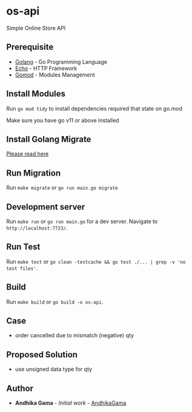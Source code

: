# os-api

Simple Online Store API

## Prerequisite

* [Golang](https://golang.org) - Go Programming Language
* [Echo](https://echo.labstack.com/) - HTTP Framework
* [Gomod](https://github.com/golang/go/wiki/Modules) - Modules Management

## Install Modules

Run `go mod tidy` to install dependencies required that state on go.mod

Make sure you have go v11 or above installed

## Install Golang Migrate

[Please read here](https://github.com/golang-migrate/migrate/tree/master/cmd/migrate)

## Run Migration

Run `make migrate` or `go run main.go migrate`

## Development server

Run `make run` or `go run main.go` for a dev server. Navigate to `http://localhost:7723/`.

## Run Test

Run `make test` or `go clean -testcache && go test ./... | grep -v 'no test files'`.

## Build

Run `make build` or `go build -o os-api`.


## Case

- order cancelled due to mismatch (negative) qty

## Proposed Solution

- use unsigned data type for qty

## Author

* **Andhika Gama** - *Initial work* - [AndhikaGama](https://github.com/andhikagama)

